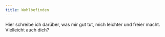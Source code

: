 ```yaml
---
title: Wohlbefinden
---
```


Hier schreibe ich darüber, was mir gut tut, mich leichter und freier macht.
Vielleicht auch dich?
